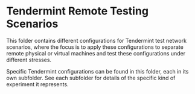 # Tendermint Remote Testing Scenarios

This folder contains different configurations for Tendermint test network
scenarios, where the focus is to apply these configurations to separate remote
physical or virtual machines and test these configurations under different
stresses.

Specific Tendermint configurations can be found in this folder, each in its own
subfolder. See each subfolder for details of the specific kind of experiment it
represents.